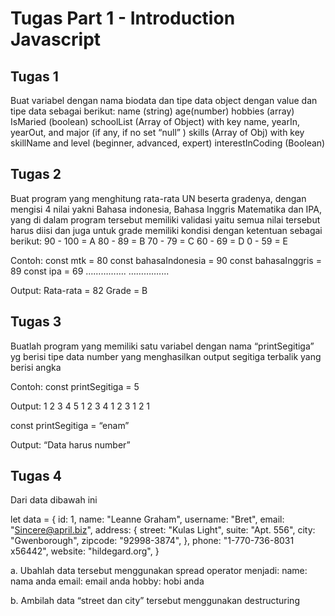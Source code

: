 # Tugas Part 1 - Introduction Javascript

## Tugas 1

Buat variabel dengan nama biodata dan tipe data object dengan value dan tipe data sebagai berikut:
name (string)
age(number)
hobbies (array)
IsMaried (boolean)
schoolList (Array of Object) with key name, yearIn, yearOut, and major (if any, if no set “null” )
skills (Array of Obj) with key skillName and level (beginner, advanced, expert)
interestInCoding (Boolean)

## Tugas 2

Buat program yang menghitung rata-rata UN beserta gradenya, dengan mengisi 4 nilai yakni Bahasa indonesia, Bahasa Inggris Matematika dan IPA, yang di dalam program tersebut memiliki validasi yaitu semua nilai tersebut harus diisi dan juga untuk grade memiliki kondisi dengan ketentuan sebagai berikut:
90 - 100 = A
80 - 89 = B
70 - 79 = C
60 - 69 = D
0 - 59 = E

Contoh:
const mtk = 80
const bahasaIndonesia = 90
const bahasaInggris = 89
const ipa = 69
…………….
…………....

Output:
Rata-rata = 82
Grade = B

## Tugas 3

Buatlah program yang memiliki satu variabel dengan nama “printSegitiga” yg berisi tipe data number yang menghasilkan output segitiga terbalik yang berisi angka

Contoh:
const printSegitiga = 5

Output:
1 2 3 4 5
1 2 3 4
1 2 3
1 2
1

const printSegitiga = “enam”

Output:
“Data harus number”

## Tugas 4

Dari data dibawah ini

let data = {
id: 1,
name: "Leanne Graham",
username: "Bret",
email: "Sincere@april.biz",
address:
{
street: "Kulas Light",
suite: "Apt. 556",
city: "Gwenborough",
zipcode: "92998-3874",
},
phone: "1-770-736-8031 x56442",
website: "hildegard.org",
}

a. Ubahlah data tersebut menggunakan spread operator menjadi:
name: nama anda
email: email anda
hobby: hobi anda

b. Ambilah data “street dan city” tersebut menggunakan destructuring
